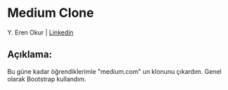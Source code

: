 # Medium Clone

Y. Eren Okur
| [Linkedin](https://www.linkedin.com/in/eren0kur/)


## Açıklama:

 Bu güne kadar öğrendiklerimle "medium.com" un klonunu çıkardım.
 Genel olarak Bootstrap kullandım. 
